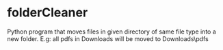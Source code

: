 # folderCleaner
Python program that moves files in given directory of same file type into a new folder. E.g: all pdfs in Downloads will be moved to Downloads\pdfs
